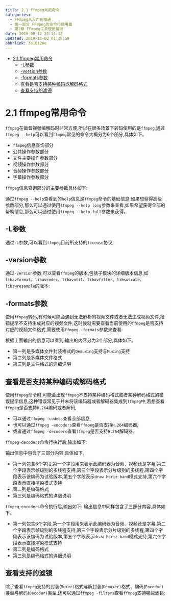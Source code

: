 ```yaml
---
title: 2.1 ffmpeg常用命令
categories: 
  - FFmpeg从入门到精通
  - 第一部分 FFmpeg的命令行使用篇
  - 第2章 FFmpeg工具使用基础
date: 2019-09-12 22:14:12
updated: 2019-11-02 01:38:59
abbrlink: 3e1012ee
---
```

- [2.1 ffmpeg常用命令](/ReadingNotes/3e1012ee/#2-1-ffmpeg常用命令)
    - [-L参数](/ReadingNotes/3e1012ee/#-L参数)
    - [-version参数](/ReadingNotes/3e1012ee/#-version参数)
    - [-formats参数](/ReadingNotes/3e1012ee/#-formats参数)
    - [查看是否支持某种编码或解码格式](/ReadingNotes/3e1012ee/#查看是否支持某种编码或解码格式)
    - [查看支持的滤镜](/ReadingNotes/3e1012ee/#查看支持的滤镜)

<!--more-->
<script src="https://cdn.bootcss.com/jquery/3.4.0/jquery.slim.min.js"></script>
<script>$(document).ready(function () {$(".post-body > ul:nth-child(1)").hide();});</script>

<!--end-->
# 2.1 ffmpeg常用命令 #
`ffmpeg`在做音视频编解码时非常方便,所以在很多场景下转码使用的是`ffmpeg`,通过`ffmpeg --help`可以看到`ffmpeg`常见的命令大概分为6个部分,具体如下。
- `ffmpeg`信息查询部分
- 公共操作参数部分
- 文件主要操作参数部分
- 视频操作参数部分
- 音频操作参数部分
- 字幕操作参数部分

`ffmpeg`信息查询部分的主要参数具体如下:




通过`ffmpeg --help`查看到的`help`信息是`ffmpeg`命令的基础信息,如果想获得高级参数部分,那么可以通过使用`ffmpeg --help long`参数来查看,如果希望获得全部的帮助信息,那么可以通过使用`ffmpeg --help full`参数来获得。
## -L参数 ##
通过`-L`参数,可以看到`ffmpeg`目前所支持的`license`协议;
## -version参数 ##
通过`-version`参数,可以查看`ffmpeg`的版本,包括子模块的详细版本信息,如`libavformat`、`libavcodec`、`libavutil`、`libavfilter`、`libswscale`、`libswresample`的版本:
## -formats参数 ##
使用`ffmpeg`转码,有时候可能会遇到无法解析的视频文件或者无法生成视频文件,报错提示不支持生成对应的视频文件,这时候就需要查看当前使用的`ffmpeg`是否支持对应的视频文件格式,需要使用`ffmpeg -formats`参数来查看:



根据上面输出的信息可以看到,输出的内容分为3个部分,具体如下。
- 第一列是多媒体文件封装格式的`Demuxing`支持与`Muxing`支持
- 第二列是多媒体文件格式
- 第三列是文件格式的详细说明

## 查看是否支持某种编码或解码格式 ##
使用`ffmpeg`命令时,可能会出现`ffmpeg`不支持某种编码格式或者某种解码格式的错误提示信息,这种错误常见于并未将该编码器或者解码器集成到`ffmpeg`中,若想查看`ffmpeg`是否支持`H.264`编码或者解码,
- 可以通过`ffmpeg -codecs`查看全部信息,
- 也可以通过`ffmpeg -encoders`查看`ffmpeg`是否支持`H.264`编码器,
- 或者通过`ffmpeg -decoders`查看`ffmpeg`是否支持`H.264`解码器。

`ffmpeg-decoders`命令行执行后,输出如下:




输出信息中包含了三部分内容,具体如下。
- 第一列包含6个字段,第一个字段用来表示此编码器为音频、视频还是字幕,第二个字段表示帧级别的多线程支持,第三个字段表示分片级别的多线程,第四个字段表示该编码为试验版本,第五个字段表示`draw horiz band`模式支持,第六个字段表示直接渲染模式支持
- 第二列是编码格式
- 第三列是编码格式的详细说明

`ffmpeg-encoders`命令执行后,输出如下:
输出信息中同样包含了三部分内容,具体如下。
- 第一列包含6个字段,第一个字段用来表示此编码器为音频、视频还是字幕,第二个字段表示帧级别的多线程支持,第三个字段表示分片级别的多线程,第四个字段表示该编码为试验版本,第五个字段表示`draw horiz band`模式支持,第六个字段表示直接渲染模式支持
- 第二列是编码格式
- 第三列是编码格式的详细说明

## 查看支持的滤镜 ##
除了查看`ffmpeg`支持的封装(`Muxer)`格式与解封装(`Demuxer)`格式、编码(`Encoder)`类型与解码(`Decoder)`类型,还可以通过`ffmpeg -filters`查看`ffmpeg`支持哪些滤镜:


